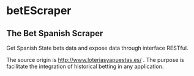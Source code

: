 betEScraper
===============

The Bet Spanish Scraper
--------------------

Get Spanish State bets data and expose data through interface RESTful.

The source origin is http://www.loteriasyapuestas.es/ . The purpose is facilitate the integration of historical betting in any application.

